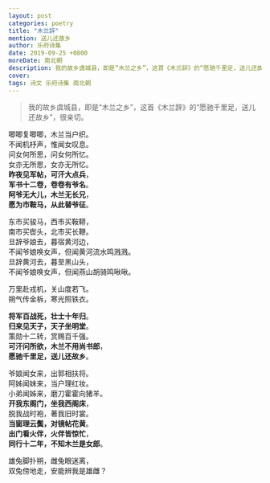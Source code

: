 ```yaml
---
layout: post
categories: poetry
title: "木兰辞"
mention: 送儿还故乡
author: 乐府诗集
date: 2019-09-25 +0800
moreDate: 南北朝
description: 我的故乡虞城县，即是“木兰之乡”，这首《木兰辞》的“愿驰千里足，送儿还故乡”，很亲切。
cover: 
tags: 诗文 乐府诗集 南北朝
---
```


> 我的故乡虞城县，即是“木兰之乡”，这首《木兰辞》的“愿驰千里足，送儿还故乡”，很亲切。

唧唧复唧唧，木兰当户织。  
不闻机杼声，惟闻女叹息。  
问女何所思，问女何所忆。  
女亦无所思，女亦无所忆。  
**昨夜见军帖，可汗大点兵**，  
**军书十二卷，卷卷有爷名**。  
**阿爷无大儿，木兰无长兄**，  
**愿为市鞍马，从此替爷征**。

东市买骏马，西市买鞍鞯，  
南市买辔头，北市买长鞭。  
旦辞爷娘去，暮宿黄河边，  
不闻爷娘唤女声，但闻黄河流水鸣溅溅。  
旦辞黄河去，暮至黑山头，  
不闻爷娘唤女声，但闻燕山胡骑鸣啾啾。

万里赴戎机，关山度若飞。  
朔气传金柝，寒光照铁衣。

**将军百战死，壮士十年归**。  
**归来见天子，天子坐明堂**。  
策勋十二转，赏赐百千强。  
**可汗问所欲，木兰不用尚书郎**，  
**愿驰千里足，送儿还故乡**。

爷娘闻女来，出郭相扶将。  
阿姊闻妹来，当户理红妆。  
小弟闻姊来，磨刀霍霍向猪羊。  
**开我东阁门，坐我西阁床**，  
脱我战时袍，著我旧时裳。  
**当窗理云鬓，对镜帖花黄**。  
**出门看火伴，火伴皆惊忙**，  
**同行十二年，不知木兰是女郎**。

雄兔脚扑朔，雌兔眼迷离，  
双兔傍地走，安能辨我是雄雌？
